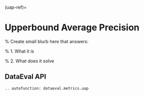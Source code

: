 (uap-ref)=
# Upperbound Average Precision

% Create small blurb here that answers:

% 1. What it is

% 2. What does it solve

## DataEval API

```{eval-rst}
.. autofunction: dataeval.metrics.uap
```
